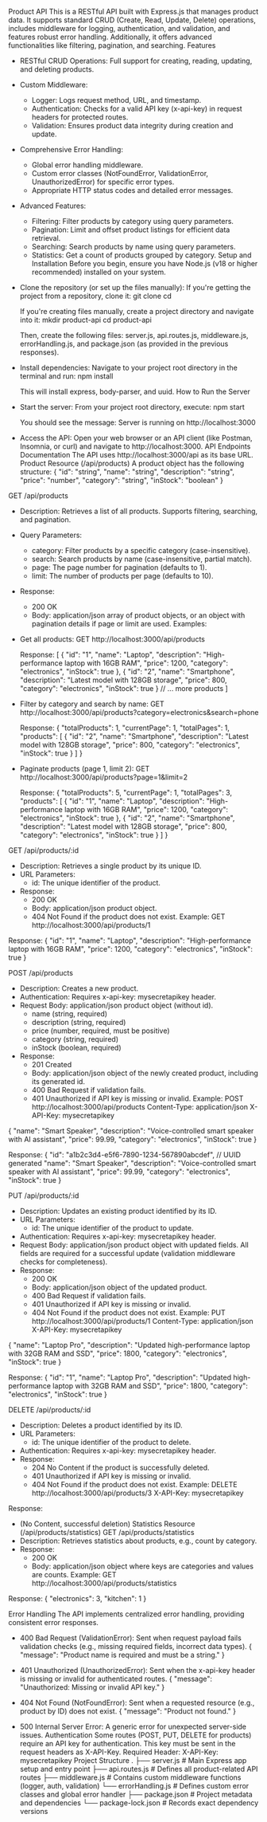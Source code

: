 Product API
This is a RESTful API built with Express.js that manages product data. It supports standard CRUD (Create, Read, Update, Delete) operations, includes middleware for logging, authentication, and validation, and features robust error handling. Additionally, it offers advanced functionalities like filtering, pagination, and searching.
Features
 * RESTful CRUD Operations: Full support for creating, reading, updating, and deleting products.
 * Custom Middleware:
   * Logger: Logs request method, URL, and timestamp.
   * Authentication: Checks for a valid API key (x-api-key) in request headers for protected routes.
   * Validation: Ensures product data integrity during creation and update.
 * Comprehensive Error Handling:
   * Global error handling middleware.
   * Custom error classes (NotFoundError, ValidationError, UnauthorizedError) for specific error types.
   * Appropriate HTTP status codes and detailed error messages.
 * Advanced Features:
   * Filtering: Filter products by category using query parameters.
   * Pagination: Limit and offset product listings for efficient data retrieval.
   * Searching: Search products by name using query parameters.
   * Statistics: Get a count of products grouped by category.
Setup and Installation
Before you begin, ensure you have Node.js (v18 or higher recommended) installed on your system.
 * Clone the repository (or set up the files manually):
   If you're getting the project from a repository, clone it:
   git clone <repository-url>
cd <repository-name>

   If you're creating files manually, create a project directory and navigate into it:
   mkdir product-api
cd product-api

   Then, create the following files: server.js, api.routes.js, middleware.js, errorHandling.js, and package.json (as provided in the previous responses).
 * Install dependencies:
   Navigate to your project root directory in the terminal and run:
   npm install

   This will install express, body-parser, and uuid.
How to Run the Server
 * Start the server:
   From your project root directory, execute:
   npm start

   You should see the message: Server is running on http://localhost:3000
 * Access the API:
   Open your web browser or an API client (like Postman, Insomnia, or curl) and navigate to http://localhost:3000.
API Endpoints Documentation
The API uses http://localhost:3000/api as its base URL.
Product Resource (/api/products)
A product object has the following structure:
{
  "id": "string",
  "name": "string",
  "description": "string",
  "price": "number",
  "category": "string",
  "inStock": "boolean"
}

GET /api/products
 * Description: Retrieves a list of all products. Supports filtering, searching, and pagination.
 * Query Parameters:
   * category: Filter products by a specific category (case-insensitive).
   * search: Search products by name (case-insensitive, partial match).
   * page: The page number for pagination (defaults to 1).
   * limit: The number of products per page (defaults to 10).
 * Response:
   * 200 OK
   * Body: application/json array of product objects, or an object with pagination details if page or limit are used.
Examples:
 * Get all products:
   GET http://localhost:3000/api/products

   Response:
   [
  {
    "id": "1",
    "name": "Laptop",
    "description": "High-performance laptop with 16GB RAM",
    "price": 1200,
    "category": "electronics",
    "inStock": true
  },
  {
    "id": "2",
    "name": "Smartphone",
    "description": "Latest model with 128GB storage",
    "price": 800,
    "category": "electronics",
    "inStock": true
  }
  // ... more products
]

 * Filter by category and search by name:
   GET http://localhost:3000/api/products?category=electronics&search=phone

   Response:
   {
  "totalProducts": 1,
  "currentPage": 1,
  "totalPages": 1,
  "products": [
    {
      "id": "2",
      "name": "Smartphone",
      "description": "Latest model with 128GB storage",
      "price": 800,
      "category": "electronics",
      "inStock": true
    }
  ]
}

 * Paginate products (page 1, limit 2):
   GET http://localhost:3000/api/products?page=1&limit=2

   Response:
   {
  "totalProducts": 5,
  "currentPage": 1,
  "totalPages": 3,
  "products": [
    {
      "id": "1",
      "name": "Laptop",
      "description": "High-performance laptop with 16GB RAM",
      "price": 1200,
      "category": "electronics",
      "inStock": true
    },
    {
      "id": "2",
      "name": "Smartphone",
      "description": "Latest model with 128GB storage",
      "price": 800,
      "category": "electronics",
      "inStock": true
    }
  ]
}

GET /api/products/:id
 * Description: Retrieves a single product by its unique ID.
 * URL Parameters:
   * id: The unique identifier of the product.
 * Response:
   * 200 OK
   * Body: application/json product object.
   * 404 Not Found if the product does not exist.
Example:
GET http://localhost:3000/api/products/1

Response:
{
  "id": "1",
  "name": "Laptop",
  "description": "High-performance laptop with 16GB RAM",
  "price": 1200,
  "category": "electronics",
  "inStock": true
}

POST /api/products
 * Description: Creates a new product.
 * Authentication: Requires x-api-key: mysecretapikey header.
 * Request Body: application/json product object (without id).
   * name (string, required)
   * description (string, required)
   * price (number, required, must be positive)
   * category (string, required)
   * inStock (boolean, required)
 * Response:
   * 201 Created
   * Body: application/json object of the newly created product, including its generated id.
   * 400 Bad Request if validation fails.
   * 401 Unauthorized if API key is missing or invalid.
Example:
POST http://localhost:3000/api/products
Content-Type: application/json
X-API-Key: mysecretapikey

{
  "name": "Smart Speaker",
  "description": "Voice-controlled smart speaker with AI assistant",
  "price": 99.99,
  "category": "electronics",
  "inStock": true
}

Response:
{
  "id": "a1b2c3d4-e5f6-7890-1234-567890abcdef", // UUID generated
  "name": "Smart Speaker",
  "description": "Voice-controlled smart speaker with AI assistant",
  "price": 99.99,
  "category": "electronics",
  "inStock": true
}

PUT /api/products/:id
 * Description: Updates an existing product identified by its ID.
 * URL Parameters:
   * id: The unique identifier of the product to update.
 * Authentication: Requires x-api-key: mysecretapikey header.
 * Request Body: application/json product object with updated fields. All fields are required for a successful update (validation middleware checks for completeness).
 * Response:
   * 200 OK
   * Body: application/json object of the updated product.
   * 400 Bad Request if validation fails.
   * 401 Unauthorized if API key is missing or invalid.
   * 404 Not Found if the product does not exist.
Example:
PUT http://localhost:3000/api/products/1
Content-Type: application/json
X-API-Key: mysecretapikey

{
  "name": "Laptop Pro",
  "description": "Updated high-performance laptop with 32GB RAM and SSD",
  "price": 1800,
  "category": "electronics",
  "inStock": true
}

Response:
{
  "id": "1",
  "name": "Laptop Pro",
  "description": "Updated high-performance laptop with 32GB RAM and SSD",
  "price": 1800,
  "category": "electronics",
  "inStock": true
}

DELETE /api/products/:id
 * Description: Deletes a product identified by its ID.
 * URL Parameters:
   * id: The unique identifier of the product to delete.
 * Authentication: Requires x-api-key: mysecretapikey header.
 * Response:
   * 204 No Content if the product is successfully deleted.
   * 401 Unauthorized if API key is missing or invalid.
   * 404 Not Found if the product does not exist.
Example:
DELETE http://localhost:3000/api/products/3
X-API-Key: mysecretapikey

Response:
 * (No Content, successful deletion)
Statistics Resource (/api/products/statistics)
GET /api/products/statistics
 * Description: Retrieves statistics about products, e.g., count by category.
 * Response:
   * 200 OK
   * Body: application/json object where keys are categories and values are counts.
Example:
GET http://localhost:3000/api/products/statistics

Response:
{
  "electronics": 3,
  "kitchen": 1
}

Error Handling
The API implements centralized error handling, providing consistent error responses.
 * 400 Bad Request (ValidationError): Sent when request payload fails validation checks (e.g., missing required fields, incorrect data types).
   {
  "message": "Product name is required and must be a string."
}

 * 401 Unauthorized (UnauthorizedError): Sent when the x-api-key header is missing or invalid for authenticated routes.
   {
  "message": "Unauthorized: Missing or invalid API key."
}

 * 404 Not Found (NotFoundError): Sent when a requested resource (e.g., product by ID) does not exist.
   {
  "message": "Product not found."
}

 * 500 Internal Server Error: A generic error for unexpected server-side issues.
Authentication
Some routes (POST, PUT, DELETE for products) require an API key for authentication. This key must be sent in the request headers as X-API-Key.
Required Header:
X-API-Key: mysecretapikey
Project Structure
.
├── server.js             # Main Express app setup and entry point
├── api.routes.js         # Defines all product-related API routes
├── middleware.js         # Contains custom middleware functions (logger, auth, validation)
└── errorHandling.js      # Defines custom error classes and global error handler
├── package.json          # Project metadata and dependencies
└── package-lock.json     # Records exact dependency versions

